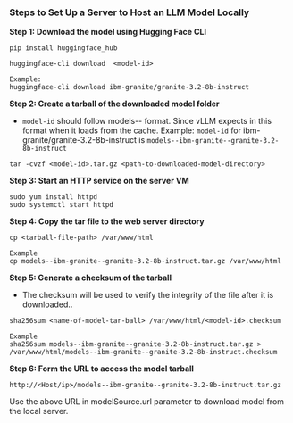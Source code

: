 ### Steps to Set Up a Server to Host an LLM Model Locally
**Step 1: Download the model using Hugging Face CLI**
```shell
pip install huggingface_hub

huggingface-cli download  <model-id>

Example: 
huggingface-cli download ibm-granite/granite-3.2-8b-instruct
```
**Step 2: Create a tarball of the downloaded model folder**
- `model-id` should follow models--<account--model> format. Since vLLM expects in this format when it loads from the cache. 
Example:
`model-id` for ibm-granite/granite-3.2-8b-instruct is `models--ibm-granite--granite-3.2-8b-instruct`
```shell
tar -cvzf <model-id>.tar.gz <path-to-downloaded-model-directory>
```
**Step 3: Start an HTTP service on the server VM**
```shell
sudo yum install httpd
sudo systemctl start httpd
```
**Step 4: Copy the tar file to the web server directory**
```shell
cp <tarball-file-path> /var/www/html

Example
cp models--ibm-granite--granite-3.2-8b-instruct.tar.gz /var/www/html
```
**Step 5: Generate a checksum of the tarball**
- The checksum will be used to verify the integrity of the file after it is downloaded..
```shell
sha256sum <name-of-model-tar-ball> /var/www/html/<model-id>.checksum

Example
sha256sum models--ibm-granite--granite-3.2-8b-instruct.tar.gz > /var/www/html/models--ibm-granite--granite-3.2-8b-instruct.checksum
```

**Step 6: Form the URL to access the model tarball**
```
http://<Host/ip>/models--ibm-granite--granite-3.2-8b-instruct.tar.gz
```
Use the above URL in modelSource.url parameter to download model from the local server.
